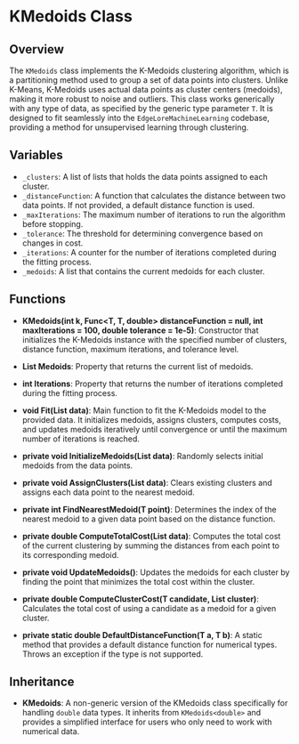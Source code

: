 # KMedoids Class

## Overview
The `KMedoids` class implements the K-Medoids clustering algorithm, which is a partitioning method used to group a set of data points into clusters. Unlike K-Means, K-Medoids uses actual data points as cluster centers (medoids), making it more robust to noise and outliers. This class works generically with any type of data, as specified by the generic type parameter `T`. It is designed to fit seamlessly into the `EdgeLoreMachineLearning` codebase, providing a method for unsupervised learning through clustering.

## Variables
- `_clusters`: A list of lists that holds the data points assigned to each cluster.
- `_distanceFunction`: A function that calculates the distance between two data points. If not provided, a default distance function is used.
- `_maxIterations`: The maximum number of iterations to run the algorithm before stopping.
- `_tolerance`: The threshold for determining convergence based on changes in cost.
- `_iterations`: A counter for the number of iterations completed during the fitting process.
- `_medoids`: A list that contains the current medoids for each cluster.

## Functions
- **KMedoids(int k, Func<T, T, double> distanceFunction = null, int maxIterations = 100, double tolerance = 1e-5)**: 
  Constructor that initializes the K-Medoids instance with the specified number of clusters, distance function, maximum iterations, and tolerance level.

- **List<T> Medoids**: 
  Property that returns the current list of medoids.

- **int Iterations**: 
  Property that returns the number of iterations completed during the fitting process.

- **void Fit(List<T> data)**: 
  Main function to fit the K-Medoids model to the provided data. It initializes medoids, assigns clusters, computes costs, and updates medoids iteratively until convergence or until the maximum number of iterations is reached.

- **private void InitializeMedoids(List<T> data)**: 
  Randomly selects initial medoids from the data points.

- **private void AssignClusters(List<T> data)**: 
  Clears existing clusters and assigns each data point to the nearest medoid.

- **private int FindNearestMedoid(T point)**: 
  Determines the index of the nearest medoid to a given data point based on the distance function.

- **private double ComputeTotalCost(List<T> data)**: 
  Computes the total cost of the current clustering by summing the distances from each point to its corresponding medoid.

- **private void UpdateMedoids()**: 
  Updates the medoids for each cluster by finding the point that minimizes the total cost within the cluster.

- **private double ComputeClusterCost(T candidate, List<T> cluster)**: 
  Calculates the total cost of using a candidate as a medoid for a given cluster.

- **private static double DefaultDistanceFunction(T a, T b)**: 
  A static method that provides a default distance function for numerical types. Throws an exception if the type is not supported. 

## Inheritance
- **KMedoids**: 
  A non-generic version of the KMedoids class specifically for handling `double` data types. It inherits from `KMedoids<double>` and provides a simplified interface for users who only need to work with numerical data.